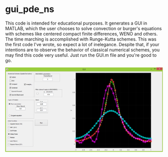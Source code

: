 # gui_pde_ns
This code is intended for educational purposes. It generates a GUI in MATLAB, which the user chooses to solve convection or burger's equations with schemes like centered compact finite differences, WENO and others. The time marching is accomplished with Runge-Kutta schemes. This was the first code I've wrote, so expect a lot of inelegance. Despite that, if your intentions are to observe the behavior of classical numerical schemes, you may find this code very useful. Just run the GUI.m file and you're good to go.

![](gui.png)
